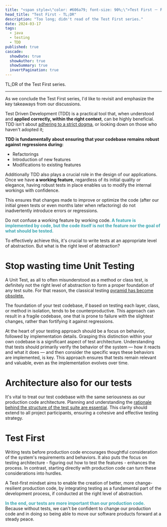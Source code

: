 ```yaml
---
title: "<span style=\"color: #606a79; font-size: 90%;\">Test First － Part 5</span><br/> TL;DR"
head_title: "Test First - TL;DR" 
description: "Too long; didn't read of the Test First series." 
date: 2024-03-17
tags:
  - java
  - testing
  - TDD
published: true
cascade:
  showDate: true
  showAuthor: true
  showSummary: true
  invertPagination: true
---
```

TL;DR of the Test First series.
<!--more-->
---

As we conclude the Test First series, I'd like to revisit and emphasize the key takeaways from our discussions.

Test Driven Development (TDD) is a practical tool that,
when understood and **applied correctly, within the right context**, can be highly beneficial.
TDD isn't about [adhering to a strict dogma](/posts/tdd-is-not-a-religion/),
or looking down on those who haven't adopted it;

**TDD is fundamentally about ensuring that your codebase remains robust against regressions during:**

- Refactorings
- Introduction of new features
- Modifications to existing features

Additionally TDD also plays a crucial role in the design of our applications.
Once we have **a working feature**, regardless of its initial quality or elegance,
having robust tests in place enables us to modify the internal workings with confidence.

This ensures
that changes made to improve
or optimize the code (after our initial green tests or even months later when refactoring)
do not inadvertently introduce errors or regressions.

Do not confuse a working feature by working code.<b style="color: #3da6b1;"> 
A feature is implemented by code, but the code itself is not the feature nor the goal 
of what should be tested.</b>

To effectively achieve this,
it's crucial to write tests at an appropriate level of abstraction.
But what is the right level of abstraction?
# Stop wasting time Unit Testing
A Unit Test, as all to often misunderstood as a method or class test,
is definitely not the right level of abstraction
to form a proper foundation of any test suite.
For that reason, the classical testing [pyramid has become obsolete.](/posts/relevance-of-the-classical-testing-pyramid//)

The foundation of your test codebase, if based on testing each layer,
class, or method in isolation, tends to be counterproductive.
This approach can result in a fragile codebase,
one that is prone to failure with the slightest changes,
rather than fortifying it against regressions.

At the heart of your testing approach should be a focus on behavior,
followed by implementation details.
Grasping this distinction within your own codebase is a significant aspect of test architecture.
Understanding that tests should primarily verify the behavior of the system —
how it reacts and what it does —
and then consider the specific ways these behaviors are implemented, is key.
This approach ensures that tests remain relevant and valuable,
even as the implementation evolves over time.
# Architecture also for our tests
It's vital to treat our test codebase with the same seriousness as our production code architecture.
Planning and understanding the [rationale behind the structure of the test suite are essential](/posts/architecture-is-not-only-for-production-code/).
This clarity should extend to all project participants,
ensuring a cohesive and effective testing strategy.

# Test First
Writing tests
before production code encourages thoughtful consideration of the system's requirements and behaviors.
It also puts the focus on testing architecture -
figuring out how to test the features - enhances the process.
In contrast,
starting directly with production code can turn these considerations into hurdles.

A Test-first mindset aims to enable the creation of better, more change-resilient production code, 
by integrating testing as a fundamental part of the development process,
if conducted at the right level of abstraction.

<b style="color: #3da6b1;">In the end,
our tests are more important than our production code.</b>
Because without tests,
we can't be confident to change our production code
and in doing so being able to move our software products forward at a steady peace.
